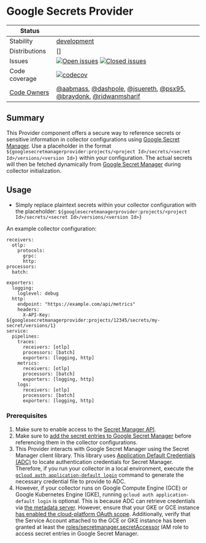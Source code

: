 # Google Secrets Provider
<!-- status autogenerated section -->
| Status        |           |
| ------------- |-----------|
| Stability     | [development]  |
| Distributions | [] |
| Issues        | [![Open issues](https://img.shields.io/github/issues-search/open-telemetry/opentelemetry-collector-contrib?query=is%3Aissue%20is%3Aopen%20label%3Aprovider%2Fgooglesecretmanagerprovider%20&label=open&color=orange&logo=opentelemetry)](https://github.com/open-telemetry/opentelemetry-collector-contrib/issues?q=is%3Aopen+is%3Aissue+label%3Aprovider%2Fgooglesecretmanagerprovider) [![Closed issues](https://img.shields.io/github/issues-search/open-telemetry/opentelemetry-collector-contrib?query=is%3Aissue%20is%3Aclosed%20label%3Aprovider%2Fgooglesecretmanagerprovider%20&label=closed&color=blue&logo=opentelemetry)](https://github.com/open-telemetry/opentelemetry-collector-contrib/issues?q=is%3Aclosed+is%3Aissue+label%3Aprovider%2Fgooglesecretmanagerprovider) |
| Code coverage | [![codecov](https://codecov.io/github/open-telemetry/opentelemetry-collector-contrib/graph/main/badge.svg?component=provider_googlesecretmanagerprovider)](https://app.codecov.io/gh/open-telemetry/opentelemetry-collector-contrib/tree/main/?components%5B0%5D=provider_googlesecretmanagerprovider&displayType=list) |
| [Code Owners](https://github.com/open-telemetry/opentelemetry-collector-contrib/blob/main/CONTRIBUTING.md#becoming-a-code-owner)    | [@aabmass](https://www.github.com/aabmass), [@dashpole](https://www.github.com/dashpole), [@jsuereth](https://www.github.com/jsuereth), [@psx95](https://www.github.com/psx95), [@braydonk](https://www.github.com/braydonk), [@ridwanmsharif](https://www.github.com/ridwanmsharif) |

[development]: https://github.com/open-telemetry/opentelemetry-collector/blob/main/docs/component-stability.md#development
<!-- end autogenerated section -->

## Summary

This Provider component offers a secure way to reference secrets or sensitive information in collector configurations using [Google Secret Manager](https://cloud.google.com/security/products/secret-manager). Use a placeholder in the format `${googlesecretmanagerprovider:projects/<project Id>/secrets/<secret Id>/versions/<version Id>}` within your configuration. The actual secrets will then be fetched dynamically from [Google Secret Manager](https://cloud.google.com/security/products/secret-manager) during collector initialization.
## Usage

- Simply replace plaintext secrets within your collector configuration with the placeholder: `${googlesecretmanagerprovider:projects/<project Id>/secrets/<secret Id>/versions/<version Id>}`

An example collector configuration:

```
receivers:
  otlp:
    protocols:
      grpc:
      http:
processors:
  batch:

exporters:
  logging:
    loglevel: debug
  http:
    endpoint: "https://example.com/api/metrics"
    headers:
      X-API-Key: ${googlesecretmanagerprovider:projects/12345/secrets/my-secret/versions/1}
service:
  pipelines:
    traces:
      receivers: [otlp]
      processors: [batch]
      exporters: [logging, http]
    metrics:
      receivers: [otlp]
      processors: [batch]
      exporters: [logging, http]
    logs:
      receivers: [otlp]
      processors: [batch]
      exporters: [logging, http]

```

### Prerequisites
1. Make sure to enable access to the [Secret Manager API](https://cloud.google.com/secret-manager/docs/accessing-the-api).
2. Make sure to [add the secret entries to Google Secret Manager](https://cloud.google.com/secret-manager/docs/create-secret-quickstart) before referencing them in the collector configurations. 
3. This Provider interacts with Google Secret Manager using the Secret Manager client library. This library uses [Application Default Credentials (ADC)](https://cloud.google.com/docs/authentication/application-default-credentials) to locate authentication credentials for Secret Manager. Therefore, if you run your collector in a local environment, execute the [`gcloud auth application-default login`](https://cloud.google.com/secret-manager/docs/authentication#client-libs) command to generate the necessary credential file to provide to ADC.
4. However, if your collector runs on Google Compute Engine (GCE) or Google Kubernetes Engine (GKE), running `gcloud auth application-default login` is optional. This is because ADC can retrieve credentials via [the metadata server](https://cloud.google.com/docs/authentication/application-default-credentials#order). However, ensure that your GKE or GCE instance [has enabled the cloud-platform OAuth scope](https://cloud.google.com/secret-manager/docs/accessing-the-api#oauth-scopes). Additionally, verify that the Service Account attached to the GCE or GKE instance has been granted at least the [roles/secretmanager.secretAccessor](https://cloud.google.com/secret-manager/docs/access-control#secret-manager-roles) IAM role to access secret entries in Google Secret Manager.

